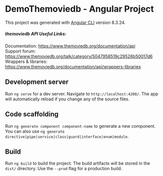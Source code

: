 # DemoThemoviedb - Angular Project

This project was generated with [Angular CLI](https://github.com/angular/angular-cli) version 8.3.24.

##### themoviedb API Useful Links:
Documentation: https://www.themoviedb.org/documentation/api   
Support forum: https://www.themoviedb.org/talk/category/5047958519c29526b50017d6               
Wrappers & libraries: https://www.themoviedb.org/documentation/api/wrappers-libraries

## Development server

Run `ng serve` for a dev server. Navigate to `http://localhost:4200/`. The app will automatically reload if you change any of the source files.

## Code scaffolding

Run `ng generate component component-name` to generate a new component. You can also use `ng generate directive|pipe|service|class|guard|interface|enum|module`.

## Build

Run `ng build` to build the project. The build artifacts will be stored in the `dist/` directory. Use the `--prod` flag for a production build.
